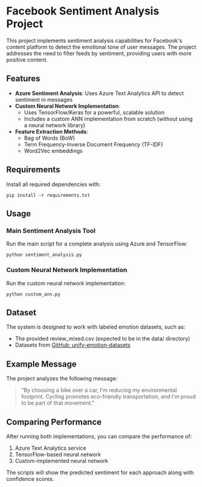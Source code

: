 # Facebook Sentiment Analysis Project

This project implements sentiment analysis capabilities for Facebook's content platform to detect the emotional tone of user messages. The project addresses the need to filter feeds by sentiment, providing users with more positive content.

## Features

- **Azure Sentiment Analysis**: Uses Azure Text Analytics API to detect sentiment in messages
- **Custom Neural Network Implementation**:
  - Uses TensorFlow/Keras for a powerful, scalable solution
  - Includes a custom ANN implementation from scratch (without using a neural network library)
- **Feature Extraction Methods**:
  - Bag of Words (BoW)
  - Term Frequency-Inverse Document Frequency (TF-IDF)
  - Word2Vec embeddings

## Requirements

Install all required dependencies with:

```
pip install -r requirements.txt
```

## Usage

### Main Sentiment Analysis Tool

Run the main script for a complete analysis using Azure and TensorFlow:

```
python sentiment_analysis.py
```

### Custom Neural Network Implementation

Run the custom neural network implementation:

```
python custom_ann.py
```

## Dataset

The system is designed to work with labeled emotion datasets, such as:

- The provided review_mixed.csv (expected to be in the data/ directory)
- Datasets from [GitHub: unify-emotion-datasets](https://github.com/sarnthil/unify-emotion-datasets/tree/master/datasets)

## Example Message

The project analyzes the following message:

> "By choosing a bike over a car, I'm reducing my environmental footprint. Cycling promotes eco-friendly transportation, and I'm proud to be part of that movement."

## Comparing Performance

After running both implementations, you can compare the performance of:

1. Azure Text Analytics service
2. TensorFlow-based neural network
3. Custom-implemented neural network

The scripts will show the predicted sentiment for each approach along with confidence scores.
